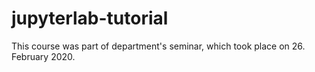 # jupyterlab-tutorial

This course was part of department's seminar, which took place on 26. February 2020.